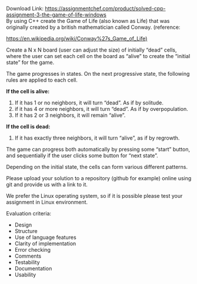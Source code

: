 Download Link: https://assignmentchef.com/product/solved-cpp-assignment-3-the-game-of-life-windows
<br>
By using C++ create the Game of Life (also known as Life) that was originally created by a british mathematician called Conway. (reference:

<a href="https://en.wikipedia.org/wiki/Conway%27s_Game_of_Life">https://en.wikipedia.org/wiki/Conway%27s_Game_of_Life</a><a href="https://en.wikipedia.org/wiki/Conway%27s_Game_of_Life">)</a><u>​</u>

Create a N x N board (user can adjust the size) of initially “dead” cells, where the user can set each cell on the board as “alive” to create the “initial state” for the game.

The game progresses in states. On the next progressive state, the following rules are applied to each cell.




<strong>If the cell is alive: </strong>

<ol>

 <li>If it has 1 or no neighbors, it will turn “dead”. As if by solitude.</li>

 <li>if it has 4 or more neighbors, it will turn “dead”. As if by overpopulation.</li>

 <li>If it has 2 or 3 neighbors, it will remain “alive”.</li>

</ol>

<strong>If the cell is dead: </strong>

<ol>

 <li>If it has exactly three neighbors, it will turn “alive”, as if by regrowth.</li>

</ol>




The game can progress both automatically by pressing some “start” button, and sequentially if the user clicks some button for “next state”.




Depending on the initial state, the cells can form various different patterns.




Please upload your solution to a repository (github for example) online using git and provide us with a link to it.




We prefer the Linux operating system, so if it is possible please test your assignment in Linux environment.




Evaluation criteria:

<ul>

 <li>Design</li>

 <li>Structure</li>

 <li>Use of language features</li>

 <li>Clarity of implementation</li>

 <li>Error checking</li>

 <li>Comments</li>

 <li>Testability</li>

 <li>Documentation</li>

 <li>Usability</li>

</ul>





